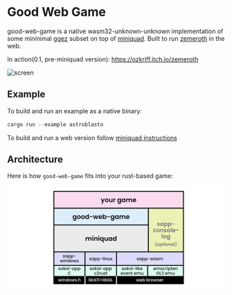 # Good Web Game

good-web-game is a native wasm32-unknown-unknown implementation of some mininimal [ggez](https://github.com/ggez/ggez) subset on top of [miniquad](https://github.com/not-fl3/miniquad/). Built to run [zemeroth](https://github.com/ozkriff/zemeroth) in the web.

In action(0.1, pre-miniquad version): <https://ozkriff.itch.io/zemeroth>

![screen](https://i.imgur.com/TjvCNwa.jpg)

## Example

To build and run an example as a native binary:

```rust
cargo run --example astroblasto
```

To build and run a web version follow [miniquad instructions](https://github.com/not-fl3/miniquad/#wasm)

## Architecture

Here is how `good-web-game` fits into your rust-based game:

![software stack](about/gwg-stack.png?raw=true "good-web-game software stack")
